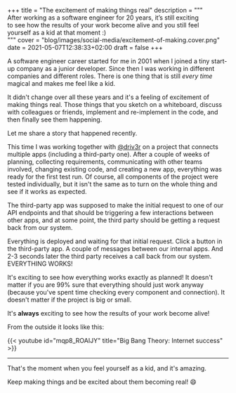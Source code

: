 +++
title = "The excitement of making things real"
description = """\
  After working as a software engineer for 20 years, it’s still exciting \
  to see how the results of your work become alive and you still feel \
  yourself as a kid at that moment :)\
  """
cover = "blog/images/social-media/excitement-of-making.cover.png"
date = 2021-05-07T12:38:33+02:00
draft = false
+++


A software engineer career started for me in 2001 when I joined a tiny start-up
company as a junior developer. Since then I was working in different companies
and different roles. There is one thing that is still *every time* magical and
makes me feel like a kid.

<!--more-->

It didn't change over all these years and it's a feeling of excitement of
making things real. Those things that you sketch on a whiteboard, discuss with
colleagues or friends, implement and re-implement in the code, and then finally
see them happening.

Let me share a story that happened recently.

This time I was working together with [@driv3r](https://github.com/driv3r) on
a project that connects multiple apps (including a third-party one). After a
couple of weeks of planning, collecting requirements, communicating with other
teams involved, changing existing code, and creating a new app, everything was
ready for the first test run. Of course, all components of the project were
tested individually, but it isn't the same as to turn on the whole thing and
see if it works as expected.

The third-party app was supposed to make the initial request to one of
our API endpoints and that should be triggering a few interactions between
other apps, and at some point, the third party should be getting a request
back from our system.

Everything is deployed and waiting for that initial request. Click a button in
the third-party app. A couple of messages between our internal apps. And
2-3 seconds later the third party receives a call back from our system.
EVERYTHING WORKS!

It's exciting to see how everything works exactly as planned! It doesn't matter
if you are 99% sure that everything should just work anyway (because you've
  spent time checking every component and connection). It doesn't matter if
  the project is big or small.

It's **always** exciting to see how the results of your work become alive!

From the outside it looks like this:

{{< youtube id="mqp8_ROAIJY" title="Big Bang Theory: Internet success" >}}

---

That's the moment when you feel yourself as a kid, and it's amazing.

Keep making things and be excited about them becoming real! :smile:
